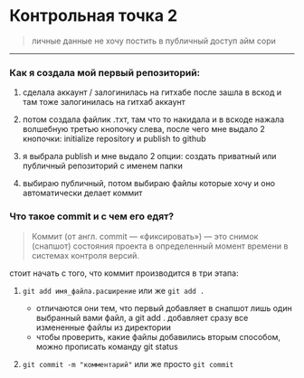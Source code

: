 # Контрольная точка 2

> личные данные не хочу постить в публичный доступ айм сори

---
### Как я создала мой первый репозиторий:

1. сделала аккаунт / залогинилась на гитхабе
после зашла в вскод и там тоже залогинилась на гитхаб аккаунт 

2. потом создала файлик .тхт, там что то накидала и в вскоде нажала волшебную третью кнопочку слева, 
после чего мне выдало 2 кнопочки: initialize repository и publish to github

3. я выбрала publish и мне выдало 2 опции: создать приватный или публичный репозиторий с 
именем папки

4. выбираю публичный, потом выбираю файлы которые хочу и оно автоматически делает коммит

### Что такое commit и с чем его едят?

> Коммит (от англ. commit — «фиксировать») — это снимок (снапшот) состояния проекта в определенный момент времени в системах контроля версий. 
 
стоит начать с того, что коммит производится в три этапа: 
 
1. ```git add имя_файла.расширение``` или же ```git add .```
	 - отличаются они тем, что первый добавляет в снапшот лишь один выбранный вами файл, а git add . добавляет сразу все измененные файлы из директории
	 - чтобы проверить, какие файлы добавились вторым способом, можно прописать команду git status
	 
2. ```git commit -m "комментарий"``` или же просто ```git commit```